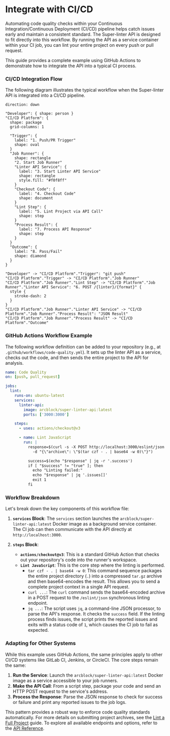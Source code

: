 # Integrate with CI/CD

Automating code quality checks within your Continuous Integration/Continuous Deployment (CI/CD) pipeline helps catch issues early and maintain a consistent standard. The Super-linter API is designed to fit directly into this workflow. By running the API as a service container within your CI job, you can lint your entire project on every push or pull request.

This guide provides a complete example using GitHub Actions to demonstrate how to integrate the API into a typical CI process.

### CI/CD Integration Flow

The following diagram illustrates the typical workflow when the Super-linter API is integrated into a CI/CD pipeline.

```d2
direction: down

"Developer": { shape: person }
"CI/CD Platform": {
  shape: package
  grid-columns: 1

  "Trigger": {
    label: "1. Push/PR Trigger"
    shape: oval
  }
  "Job Runner": {
    shape: rectangle
    "2. Start Job Runner"
    "Linter API Service": {
      label: "3. Start Linter API Service"
      shape: rectangle
      style.fill: "#f0f8ff"
    }
    "Checkout Code": {
      label: "4. Checkout Code"
      shape: document
    }
    "Lint Step": {
      label: "5. Lint Project via API Call"
      shape: step
    }
    "Process Result": {
      label: "7. Process API Response"
      shape: step
    }
  }
  "Outcome": {
    label: "8. Pass/Fail"
    shape: diamond
  }
}

"Developer" -> "CI/CD Platform"."Trigger": "git push"
"CI/CD Platform"."Trigger" -> "CI/CD Platform"."Job Runner"
"CI/CD Platform"."Job Runner"."Lint Step" -> "CI/CD Platform"."Job Runner"."Linter API Service": "6. POST /{linter}/{format}" {
  style {
    stroke-dash: 2
  }
}
"CI/CD Platform"."Job Runner"."Linter API Service" -> "CI/CD Platform"."Job Runner"."Process Result": "JSON Result"
"CI/CD Platform"."Job Runner"."Process Result" -> "CI/CD Platform"."Outcome"
```

### GitHub Actions Workflow Example

The following workflow definition can be added to your repository (e.g., at `.github/workflows/code-quality.yml`). It sets up the linter API as a service, checks out the code, and then sends the entire project to the API for analysis.

```yaml
name: Code Quality
on: [push, pull_request]

jobs:
  lint:
    runs-on: ubuntu-latest
    services:
      linter-api:
        image: arcblock/super-linter-api:latest
        ports: ['3000:3000']

    steps:
      - uses: actions/checkout@v3

      - name: Lint JavaScript
        run: |
          response=$(curl -s -X POST http://localhost:3000/eslint/json \
            -d "{\"archive\": \"$(tar czf - . | base64 -w 0)\"}")

          success=$(echo "$response" | jq -r '.success')
          if [ "$success" != "true" ]; then
            echo "Linting failed:"
            echo "$response" | jq '.issues[]'
            exit 1
          fi
```

### Workflow Breakdown

Let's break down the key components of this workflow file:

1.  **`services` Block**: The `services` section launches the `arcblock/super-linter-api:latest` Docker image as a background service container. The CI job can then communicate with the API directly at `http://localhost:3000`.

2.  **`steps` Block**:
    *   **`actions/checkout@v3`**: This is a standard GitHub Action that checks out your repository's code into the runner's workspace.
    *   **`Lint JavaScript`**: This is the core step where the linting is performed.
        *   `tar czf - . | base64 -w 0`: This command sequence packages the entire project directory (`.`) into a compressed `tar.gz` archive and then base64-encodes the result. This allows you to send a complete project context in a single API request.
        *   `curl ...`: The `curl` command sends the base64-encoded archive in a POST request to the `/eslint/json` synchronous linting endpoint.
        *   `jq ...`: The script uses `jq`, a command-line JSON processor, to parse the API's response. It checks the `success` field. If the linting process finds issues, the script prints the reported issues and exits with a status code of `1`, which causes the CI job to fail as expected.

### Adapting for Other Systems

While this example uses GitHub Actions, the same principles apply to other CI/CD systems like GitLab CI, Jenkins, or CircleCI. The core steps remain the same:

1.  **Run the Service**: Launch the `arcblock/super-linter-api:latest` Docker image as a service accessible to your job runners.
2.  **Make the API Call**: From a script step, package your code and send an HTTP POST request to the service's address.
3.  **Process the Response**: Parse the JSON response to check for success or failure and print any reported issues to the job logs.

This pattern provides a robust way to enforce code quality standards automatically. For more details on submitting project archives, see the [Lint a Full Project](./guides-lint-project.md) guide. To explore all available endpoints and options, refer to the [API Reference](./api-reference-endpoints.md).